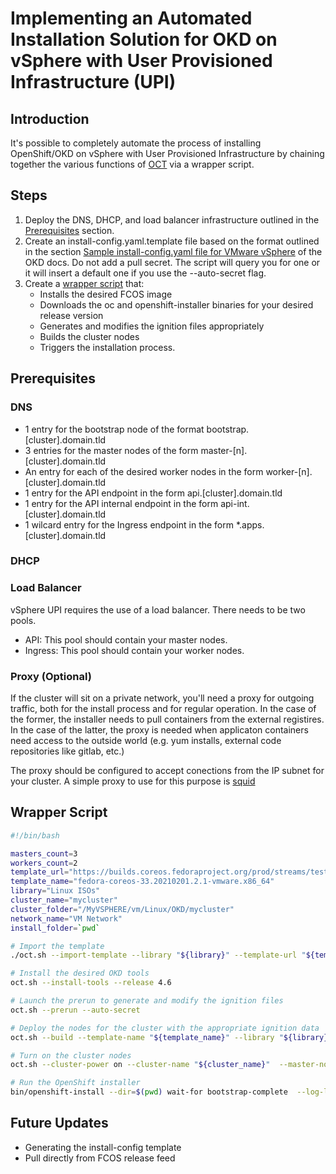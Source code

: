 # Implementing an Automated Installation Solution for OKD on vSphere with User Provisioned Infrastructure (UPI)

## Introduction 

It's possible to completely automate the process of installing OpenShift/OKD on vSphere with User Provisioned Infrastructure by chaining together the various functions of [OCT](https://github.com/JaimeMagiera/oct) via a wrapper script. 

## Steps

1. Deploy the DNS, DHCP, and load balancer infrastructure outlined in the [Prerequisites](#Prerequisites) section.
2. Create an install-config.yaml.template file based on the format outlined in the section [Sample install-config.yaml file for VMware vSphere](https://docs.okd.io/latest/installing/installing_vsphere/installing-vsphere.html#installation-vsphere-config-yaml_installing-vsphere) of the OKD docs. Do not add a pull secret. The script will query you for one or it will insert a default one if you use the --auto-secret flag. 
3. Create a [wrapper script](#Wrapper-Script) that:
   * Installs the desired FCOS image
   * Downloads the oc and openshift-installer binaries for your desired release version
   * Generates and modifies the ignition files appropriately
   * Builds the cluster nodes
   * Triggers the installation process. 

## Prerequisites

### DNS

* 1 entry for the bootstrap node of the format bootstrap.[cluster].domain.tld
* 3 entries for the master nodes of the form master-[n].[cluster].domain.tld
* An entry for each of the desired worker nodes in the form worker-[n].[cluster].domain.tld
* 1 entry for the API endpoint in the form api.[cluster].domain.tld
* 1 entry for the API internal endpoint in the form api-int.[cluster].domain.tld
* 1 wilcard entry for the Ingress endpoint in the form \*.apps.[cluster].domain.tld

### DHCP
### Load Balancer

vSphere UPI requires the use of a load balancer. There needs to be two pools.

* API: This pool should contain your master nodes. 
* Ingress: This pool should contain your worker nodes. 

### Proxy (Optional)

If the cluster will sit on a private network, you'll need a proxy for outgoing traffic, both for the install process and for regular operation. In the case of the former, the installer needs to pull containers from the external registires. In the case of the latter, the proxy is needed when applicaton containers need access to the outside world (e.g. yum installs, external code repositories like gitlab, etc.) 

The proxy should be configured to accept conections from the IP subnet for your cluster. A simple proxy to use for this purpose is [squid](http://www.squid-cache.org) 

## Wrapper Script

``` bash
#!/bin/bash

masters_count=3
workers_count=2
template_url="https://builds.coreos.fedoraproject.org/prod/streams/testing/builds/33.20210314.2.0/x86_64/fedora-coreos-33.20210314.2.0-vmware.x86_64.ova"
template_name="fedora-coreos-33.20210201.2.1-vmware.x86_64"		
library="Linux ISOs"
cluster_name="mycluster"
cluster_folder="/MyVSPHERE/vm/Linux/OKD/mycluster"
network_name="VM Network"
install_folder=`pwd`

# Import the template
./oct.sh --import-template --library "${library}" --template-url "${template_url}"

# Install the desired OKD tools
oct.sh --install-tools --release 4.6

# Launch the prerun to generate and modify the ignition files
oct.sh --prerun --auto-secret

# Deploy the nodes for the cluster with the appropriate ignition data
oct.sh --build --template-name "${template_name}" --library "${library}" --cluster-name "${cluster_name}" --cluster-folder "${cluster_folder}" --network-name "${network_name}" --installation-folder "${install_folder}" --master-node-count ${masters_count} --worker-node-count ${workers_count} 

# Turn on the cluster nodes
oct.sh --cluster-power on --cluster-name "${cluster_name}"  --master-node-count ${masters_count} --worker-node-count ${workers_count}

# Run the OpenShift installer 
bin/openshift-install --dir=$(pwd) wait-for bootstrap-complete  --log-level=info

```

## Future Updates
* Generating the install-config template
* Pull directly from FCOS release feed

